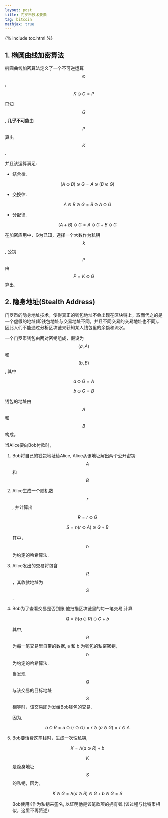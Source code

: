 ```yaml
---
layout: post
title: 门罗币技术要素
tag: bitcoin
mathjax: true
---
```


{% include toc.html %}

## 1. 椭圆曲线加密算法

椭圆曲线加密算法定义了一个不可逆运算 $$ \odot $$,

$$ K \odot G = P $$

已知 $$G$$,  **几乎不可能**由 $$P$$ 算出 $$K$$.

并且该运算满足:

- 结合律.

  $$ (A \odot B) \odot G = A \odot (B \odot G) $$

- 交换律.

  $$ A \odot B \odot G = B \odot A \odot G $$

- 分配律.

  $$ (A + B) \odot G = A \odot G + B \odot G $$

在加密应用中，G为已知，选择一个大数作为私钥 $$k$$, 公钥 $$P$$ 由 $$ P = K \odot G $$ 算出.


## 2. 隐身地址(Stealth Address)

门罗币的隐身地址技术，使得真正的钱包地址不会出现在区块链上，取而代之的是一个虚假的地址(即钱包地址与交易地址不同，并且不同交易的交易地址也不同)。 因此人们不能通过分析区块链来获知某人钱包里的余额和流水。

一个门罗币钱包由两对密钥组成，假设为 $$(a,A)$$ 和 $$(b,B)$$, 其中

$$ a \odot G = A $$

$$ b \odot G = B $$

钱包的地址由 $$A$$ 和 $$B$$ 构成。

当Alice要向Bob付款时，

1. Bob将自己的钱包地址给Alice, Alice从该地址解出两个公开密钥: $$A$$ 和 $$B$$

2. Alice生成一个随机数 $$r$$, 并计算出 

   $$ R = r \odot G $$

   $$ S = \hbar(r \odot A) \odot G + B $$

   其中，$$\hbar$$ 为约定的哈希算法.

3. Alice发出的交易将包含 $$R$$，其收款地址为 $$S$$.

4. Bob为了查看交易是否到账,他扫描区块链里的每一笔交易,计算

   $$ Q = \hbar(a \odot R) \odot G + b $$

   其中, $$R$$ 为每一笔交易里自带的数据, a 和 b 为钱包的私密密钥, $$\hbar$$ 为约定的哈希算法.

   当发现 $$Q$$ 与该交易的目标地址 $$S$$ 相等时，该交易即为发给Bob钱包的交易. 

   因为,

   $$ a \odot R = a \odot (r \odot G) = r \odot (a \odot G) = r \odot A$$

5. Bob要话费这笔钱时，生成一次性私钥,

   $$ K = \hbar(a \odot R) + b $$

   $$ K $$ 是隐身地址 $$ S $$ 的私钥，因为,

   $$ K \odot G = \hbar(a \odot R) \odot G + b \odot G = S $$

   Bob使用K作为私钥来签名, 以证明他是该笔款项的拥有者.(该过程与比特币相似，这里不再赘述)
    

